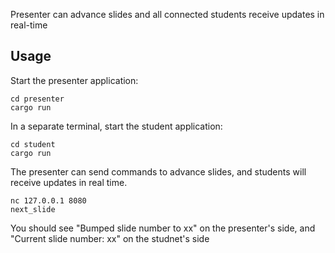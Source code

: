 Presenter can advance slides and all connected students receive updates in real-time

## Usage

Start the presenter application:
   ```
   cd presenter
   cargo run
   ```

In a separate terminal, start the student application:
   ```
   cd student
   cargo run
   ```

The presenter can send commands to advance slides, and students will receive updates in real time.

```
nc 127.0.0.1 8080
next_slide
```

You should see "Bumped slide number to xx" on the presenter's side, and "Current slide number: xx" on the studnet's side